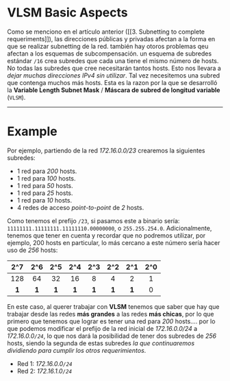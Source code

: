 # VLSM Basic Aspects

Como se menciono en el artículo anterior ([[3. Subnetting to complete requeriments]]), las direcciones públicas y privadas afectan a la forma en que se realizar subnetting de la red. también hay otoros problemas qeu afectan a los esquemas de subcompensación. un esquema de subredes estándar `/16` crea subredes que cada una tiene el mismo número de hosts. No todas las subredes que cree necesitarán tantos hosts. Esto nos llevara a *dejar muchas direcciones IPv4 sin utilizar*. Tal vez necesitemos una subred que contenga muchos más hosts. Esta es la razon por la que se desarrolló la **Variable Length Subnet Mask** / **Máscara de subred de longitud variable** (`VLSM`).

----
# Example

Por ejemplo, partiendo de la red *172.16.0.0/23* crearemos la siguientes subredes:

- 1 red para *200* hosts.
- 1 red para *100* hosts.
- 1 red para *50* hosts.
- 1 red para *25* hosts.
- 1 red para *10* hosts.
- 4 redes de acceso *point-to-point* de *2* hosts. 

Como tenemos el prefijo `/23`, si pasamos este a binario sería: `11111111.11111111.11111110.00000000`, o `255.255.254.0`. Adicionalmente, tenemos que tener en cuenta y recordar que no podremos utilizar, por ejemplo, 200 hosts en particular, lo más cercano a este número sería hacer uso de *256* hosts:

|  2^7  |  2^6  |  2^5  |  2^4  |  2^3  |  2^2  |  2^1  | 2^0 |
| :---: | :---: | :---: | :---: | :---: | :---: | :---: | :-: |
|  128  |  64   |  32   |  16   |   8   |   4   |   2   |  1  |
| **1** | **1** | **1** | **1** | **1** | **1** | **1** |  0  |
En este caso, al querer trabajar con **VLSM** tenemos que saber que hay que trabajar desde las redes **más grandes** a las redes **más chicas**, por lo que primero que tenemos que lograr es tener una red para *200* hosts.... por lo que podemos modificar el prefijo de la red inicial de *172.16.0.0/24* a *172.16.0.0`/24`*, lo que nos dará la posibilidad de tener dos subredes de *256* hosts, siendo la segunda de estas subredes *la que continuaremos dividiendo para cumplir los otros requerimientos*.

- Red 1: *172.16.0.0`/24`*
- Red 2: *172.16.1.0`/24`*


